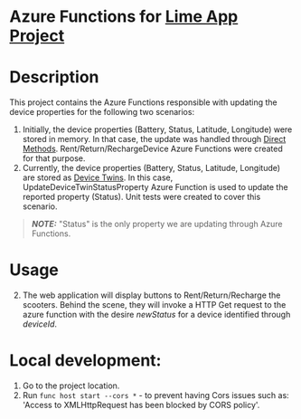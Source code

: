 # Azure Functions for [Lime App Project](https://dev.azure.com/cseonboarding/TechOnboarding/_git/TechOnboarding?path=%2Fcookbook%2Fcases%2Flime.md&_a=preview)

# Description
This project contains the Azure Functions responsible with updating the device properties for the following two scenarios:
1. Initially, the device properties (Battery, Status, Latitude, Longitude) were stored in memory. In that case, the update was handled through [Direct Methods](https://docs.microsoft.com/en-us/azure/iot-hub/iot-hub-devguide-direct-methods). Rent/Return/RechargeDevice Azure Functions were created for that purpose. 
1. Currently, the device properties (Battery, Status, Latitude, Longitude) are stored as [Device Twins](https://docs.microsoft.com/en-us/azure/iot-hub/iot-hub-devguide-device-twins). In this case, UpdateDeviceTwinStatusProperty Azure Function is used to update the reported property (Status). Unit tests were created to cover this scenario.

> **_NOTE:_**  "Status" is the only property we are updating through Azure Functions.

# Usage
2. The web application will display buttons to Rent/Return/Recharge the scooters. Behind the scene, they will invoke a HTTP Get request to the azure function with the desire *newStatus* for a device identified through *deviceId*.

# Local development:
1. Go to the project location.
2. Run ```func host start --cors *``` - to prevent having Cors issues such as: 'Access to XMLHttpRequest has been blocked by CORS policy'.
